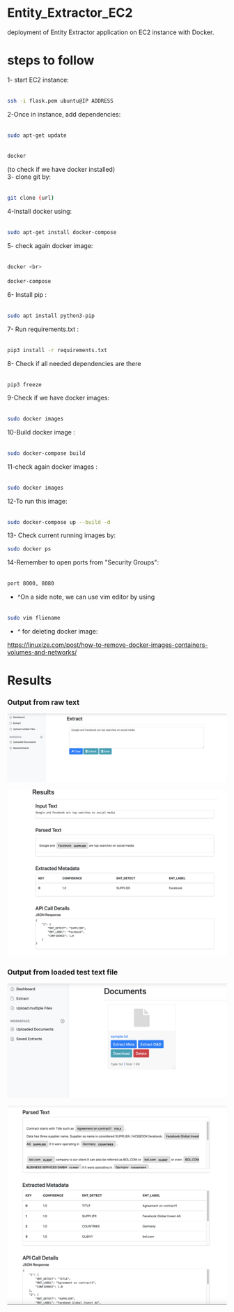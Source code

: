 # Entity_Extractor_EC2
deployment of Entity Extractor application on EC2 instance with Docker.

# steps to follow

1- start EC2 instance:<br>
```bash

ssh -i flask.pem ubuntu@IP ADDRESS

```

2-Once in instance, add dependencies: <br>



```bash

sudo apt-get update 

```

```bash

docker

```
(to check if we have docker installed)
<br>
3- clone git by:<br>



```bash

git clone (url)

```

4-Install docker using: <br>



```bash

sudo apt-get install docker-compose

```

5- check again docker image: <br>



```bash

docker <br>

docker-compose 

```

6- Install pip : <br>


```bash

sudo apt install python3-pip

```

7- Run requirements.txt : <br>

```bash

pip3 install -r requirements.txt

```

8- Check if all needed dependencies are there<br>

```bash

pip3 freeze

```
9-Check if we have docker images:<br>

```bash

sudo docker images

```
10-Build docker image : <br>


```bash

sudo docker-compose build

```

11-check again docker images : <br>

```bash

sudo docker images

```

12-To run this image:<br>

```bash

sudo docker-compose up --build -d

```
13- Check current running images by:<br>
```bash
sudo docker ps

```
14-Remember to open ports from "Security Groups":<br>

```bash

port 8000, 8080 
```

- ^On a side note, we can use vim editor by using<br>

```bash

sudo vim fliename
```
- ^ for deleting docker image: <br>

https://linuxize.com/post/how-to-remove-docker-images-containers-volumes-and-networks/

# Results

### Output from raw text

!["User Interface"](images/1.png)

!["User Interface"](images/2.png)

### Output from loaded test text file

!["User Interface"](images/3.png)

!["User Interface"](images/4.png)

